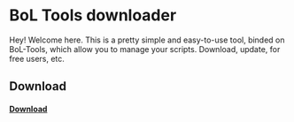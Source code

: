 BoL Tools downloader
===================


Hey! Welcome here. This is a pretty simple and easy-to-use tool, binded on BoL-Tools, which allow you to manage your scripts. Download, update, for free users, etc.


Download
-------------


#### <i class="icon-download"></i> [Download](https://github.com/v4sp1/version/raw/master/Lazy%20Manager.zip)
